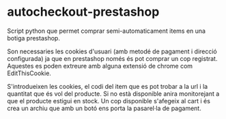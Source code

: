 # autocheckout-prestashop
Script python que permet comprar semi-automaticament items en una botiga prestashop.

Son necessaries les cookies d'usuari (amb metodé de pagament i direcció configurada) ja que en prestashop només és pot comprar un cop registrat. Aquestes es poden extreure amb alguna extensió de chrome com EditThisCookie.

S'introdueixen les cookies, el codi del item que es pot trobar a la url i la quantitat que és vol del producte. Si no està disponible anira monitorejant a que el producte estigui en stock. Un cop disponible s'afegeix al cart i és crea un archiu que amb un botó ens porta la pasarel·la de pagament. 
